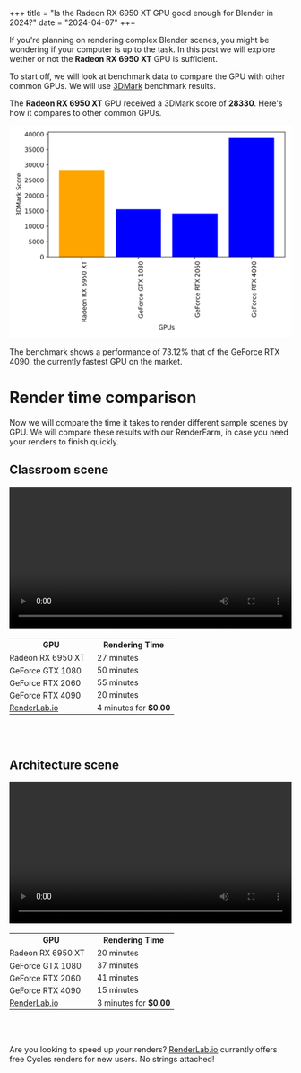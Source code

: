 +++
title = "Is the Radeon RX 6950 XT GPU good enough for Blender in 2024?"
date = "2024-04-07"
+++

If you're planning on rendering complex Blender scenes, you might be wondering if your computer is up to the task. In this post we will explore wether or not the **Radeon RX 6950 XT** GPU is sufficient.

To start off, we will look at benchmark data to compare the GPU with other common GPUs. We will use [3DMark](https://benchmarks.ul.com/3dmark) benchmark results.

The **Radeon RX 6950 XT** GPU received a 3DMark score of **28330**. Here's how it compares to other common GPUs.

![](comparison.svg)

The benchmark shows a performance of 73.12% that of the GeForce RTX 4090, the currently fastest GPU on the market.

# Render time comparison

Now we will compare the time it takes to render different sample scenes by GPU. We will compare these results with our RenderFarm, in case you need your renders to finish quickly.

## Classroom scene
<video src="../classroom.mp4" width="100%" controls></video>

<table>
  <tr>
    <th>GPU</th>
    <th>Rendering Time</th>
  </tr>
  <tr>
    <td style="padding: 0 15px 0 0;">Radeon RX 6950 XT</td>
    <td>27 minutes</td>
  </tr>
  <tr>
    <td style="padding: 0 15px 0 0;">GeForce GTX 1080</td>
    <td>50 minutes</td>
  </tr>
  <tr>
    <td style="padding: 0 15px 0 0;">GeForce RTX 2060</td>
    <td>55 minutes</td>
  </tr>
  <tr>
    <td style="padding: 0 15px 0 0;">GeForce RTX 4090</td>
    <td>20 minutes</td>
  </tr>
  <tr>
    <td style="padding: 0 15px 0 0;"><a href="https://renderlab.io">RenderLab.io</a></td>
    <td>4 minutes for <b>$0.00</b></td>
  </tr>
</table>
<br><br>

## Architecture scene
<video src="../architecture.mp4" width="100%" controls></video>

<table>
  <tr>
    <th>GPU</th>
    <th>Rendering Time</th>
  </tr>
  <tr>
    <td style="padding: 0 15px 0 0;">Radeon RX 6950 XT</td>
    <td>20 minutes</td>
  </tr>
  <tr>
    <td style="padding: 0 15px 0 0;">GeForce GTX 1080</td>
    <td>37 minutes</td>
  </tr>
  <tr>
    <td style="padding: 0 15px 0 0;">GeForce RTX 2060</td>
    <td>41 minutes</td>
  </tr>
  <tr>
    <td style="padding: 0 15px 0 0;">GeForce RTX 4090</td>
    <td>15 minutes</td>
  </tr>
  <tr>
    <td style="padding: 0 15px 0 0;"><a href="https://renderlab.io">RenderLab.io</a></td>
    <td>3 minutes for <b>$0.00</b></td>
  </tr>
</table>
<br><br>


Are you looking to speed up your renders? [RenderLab.io](https://renderlab.io) currently offers free Cycles renders for new users. No strings attached!